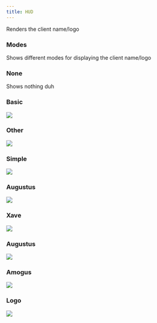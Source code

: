 ```yaml
---
title: HUD
---
```


Renders the client name/logo

### Modes

Shows different modes for displaying the client name/logo

### None

Shows nothing duh

### Basic

<img src="https://i.imgur.com/KODzkXg.png">

### Other

<img src="https://i.imgur.com/nD7hz47.png">

### Simple

<img src="https://i.imgur.com/eGOzUQU.png">

### Augustus

<img src="https://i.imgur.com/vsVEHl5.png">

### Xave

<img src="https://i.imgur.com/i7sYMon.png">

### Augustus

<img src="https://i.imgur.com/MMa9QBV.png">

### Amogus

<img src="https://i.imgur.com/ksi0GtA.png">

### Logo

<img src="https://i.imgur.com/9I9ZJLS.png">